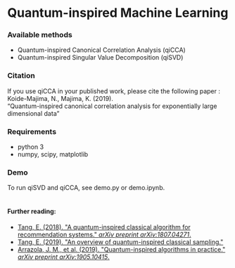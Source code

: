 # Quantum-inspired Machine Learning

### Available methods
* Quantum-inspired Canonical Correlation Analysis (qiCCA)
* Quantum-inspired Singular Value Decomposition (qiSVD)

### Citation
If you use qiCCA in your published work, please cite the following paper :<br>
Koide-Majima, N., Majima, K. (2019).<br>
“Quantum-inspired canonical correlation analysis for exponentially large dimensional data”<br>

### Requirements
* python 3
* numpy, scipy, matplotlib

### Demo
To run qiSVD and qiCCA, see demo.py or demo.ipynb.<br><br>

#### Further reading:
* [Tang, E. (2018). "A quantum-inspired classical algorithm for recommendation systems." _arXiv preprint arXiv:1807.04271_.](https://arxiv.org/abs/1807.04271)
* [Tang, E. (2019). "An overview of quantum-inspired classical sampling."](https://ewintang.com/blog/2019/01/28/an-overview-of-quantum-inspired-sampling/)
* [Arrazola, J. M., et al. (2019). "Quantum-inspired algorithms in practice." _arXiv preprint arXiv:1905.10415_.](https://arxiv.org/abs/1905.10415)
